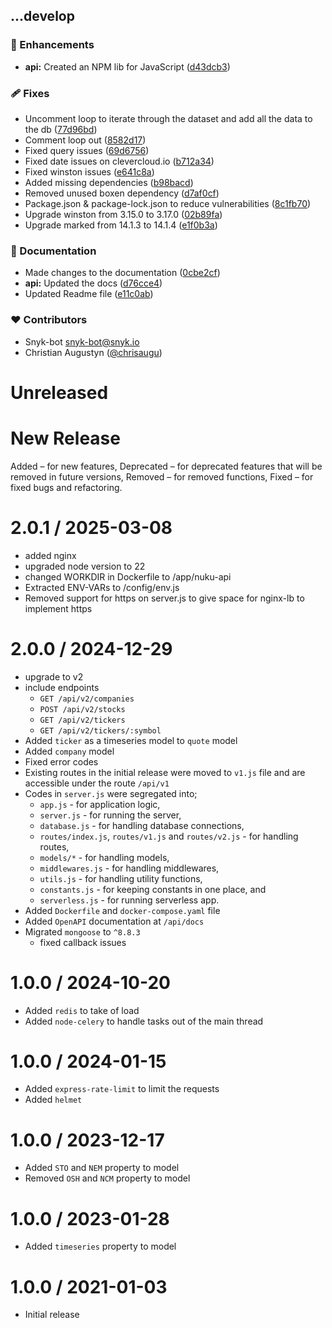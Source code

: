 ## ...develop


### 🚀 Enhancements

- **api:** Created an NPM lib for JavaScript ([d43dcb3](https://github.com/chrisaugu/pngx-api/commit/d43dcb3))

### 🩹 Fixes

- Uncomment loop to iterate through the dataset and add all the data to the db ([77d96bd](https://github.com/chrisaugu/pngx-api/commit/77d96bd))
- Comment loop out ([8582d17](https://github.com/chrisaugu/pngx-api/commit/8582d17))
- Fixed query issues ([69d6756](https://github.com/chrisaugu/pngx-api/commit/69d6756))
- Fixed date issues on clevercloud.io ([b712a34](https://github.com/chrisaugu/pngx-api/commit/b712a34))
- Fixed winston issues ([e641c8a](https://github.com/chrisaugu/pngx-api/commit/e641c8a))
- Added missing dependencies ([b98bacd](https://github.com/chrisaugu/pngx-api/commit/b98bacd))
- Removed unused boxen dependency ([d7af0cf](https://github.com/chrisaugu/pngx-api/commit/d7af0cf))
- Package.json & package-lock.json to reduce vulnerabilities ([8c1fb70](https://github.com/chrisaugu/pngx-api/commit/8c1fb70))
- Upgrade winston from 3.15.0 to 3.17.0 ([02b89fa](https://github.com/chrisaugu/pngx-api/commit/02b89fa))
- Upgrade marked from 14.1.3 to 14.1.4 ([e1f0b3a](https://github.com/chrisaugu/pngx-api/commit/e1f0b3a))

### 📖 Documentation

- Made changes to the documentation ([0cbe2cf](https://github.com/chrisaugu/pngx-api/commit/0cbe2cf))
- **api:** Updated the docs ([d76cce4](https://github.com/chrisaugu/pngx-api/commit/d76cce4))
- Updated Readme file ([e11c0ab](https://github.com/chrisaugu/pngx-api/commit/e11c0ab))

### ❤️ Contributors

- Snyk-bot <snyk-bot@snyk.io>
- Christian Augustyn ([@chrisaugu](http://github.com/chrisaugu))




Unreleased
==========

New Release
===========
Added – for new features,
Deprecated – for deprecated features that will be removed in future versions,
Removed – for removed functions,
Fixed – for fixed bugs and refactoring.

2.0.1 / 2025-03-08
==================
  * added nginx
  * upgraded node version to 22
  * changed WORKDIR in Dockerfile to /app/nuku-api
  * Extracted ENV-VARs to /config/env.js
  * Removed support for https on server.js to give space for nginx-lb to implement https


2.0.0 / 2024-12-29
==================
  * upgrade to v2
  * include endpoints
    - `GET /api/v2/companies`
    - `POST /api/v2/stocks`
    - `GET /api/v2/tickers`
    - `GET /api/v2/tickers/:symbol`
  * Added `ticker` as a timeseries model to `quote` model
  * Added `company` model 
  * Fixed error codes
  * Existing routes in the initial release were moved to `v1.js` file and are accessible under the route `/api/v1`
  * Codes in `server.js` were segregated into; 
    - `app.js` - for application logic, 
    - `server.js` - for running the server, 
    - `database.js` - for handling database connections, 
    - `routes/index.js`, `routes/v1.js` and `routes/v2.js` - for handling routes, 
    - `models/*` - for handling models, 
    - `middlewares.js` - for handling middlewares, 
    - `utils.js` - for handling utility functions, 
    - `constants.js` - for keeping constants in one place, and 
    - `serverless.js` - for running serverless app.
  * Added `Dockerfile` and `docker-compose.yaml` file
  * Added `OpenAPI` documentation at `/api/docs`
  * Migrated `mongoose` to `^8.8.3`
    - fixed callback issues

1.0.0 / 2024-10-20
==================
  * Added `redis` to take of load
  * Added `node-celery` to handle tasks out of the main thread 

1.0.0 / 2024-01-15
==================
  * Added `express-rate-limit` to limit the requests
  * Added `helmet`

1.0.0 / 2023-12-17
==================
  * Added `STO` and `NEM` property to model
  * Removed `OSH` and `NCM` property to model

1.0.0 / 2023-01-28
==================
  * Added `timeseries` property to model

<!-- 4.17.1 / 2019-05-25
===================
  * Revert "Improve error message for `null`/`undefined` to `res.status`"

4.17.0 / 2019-05-16
===================

  * Add `express.raw` to parse bodies into `Buffer`
  * Add `express.text` to parse bodies into string
  * Improve error message for non-strings to `res.sendFile`
  * Improve error message for `null`/`undefined` to `res.status`
  * Support multiple hosts in `X-Forwarded-Host`
  * deps: accepts@~1.3.7
  * deps: body-parser@1.19.0
    - Add encoding MIK
    - Add petabyte (`pb`) support
    - Fix parsing array brackets after index
    - deps: bytes@3.1.0
    - deps: http-errors@1.7.2
    - deps: iconv-lite@0.4.24
    - deps: qs@6.7.0
    - deps: raw-body@2.4.0
    - deps: type-is@~1.6.17
  * deps: content-disposition@0.5.3
  * deps: cookie@0.4.0
    - Add `SameSite=None` support
  * deps: finalhandler@~1.1.2
    - Set stricter `Content-Security-Policy` header
    - deps: parseurl@~1.3.3
    - deps: statuses@~1.5.0
  * deps: parseurl@~1.3.3
  * deps: proxy-addr@~2.0.5
    - deps: ipaddr.js@1.9.0
  * deps: qs@6.7.0
    - Fix parsing array brackets after index
  * deps: range-parser@~1.2.1
  * deps: send@0.17.1
    - Set stricter CSP header in redirect & error responses
    - deps: http-errors@~1.7.2
    - deps: mime@1.6.0
    - deps: ms@2.1.1
    - deps: range-parser@~1.2.1
    - deps: statuses@~1.5.0
    - perf: remove redundant `path.normalize` call
  * deps: serve-static@1.14.1
    - Set stricter CSP header in redirect response
    - deps: parseurl@~1.3.3
    - deps: send@0.17.1
  * deps: setprototypeof@1.1.1
  * deps: statuses@~1.5.0
    - Add `103 Early Hints`
  * deps: type-is@~1.6.18
    - deps: mime-types@~2.1.24
    - perf: prevent internal `throw` on invalid type

4.16.4 / 2018-10-10
===================

  * Fix issue where `"Request aborted"` may be logged in `res.sendfile`
  * Fix JSDoc for `Router` constructor
  * deps: body-parser@1.18.3
    - Fix deprecation warnings on Node.js 10+
    - Fix stack trace for strict json parse error
    - deps: depd@~1.1.2
    - deps: http-errors@~1.6.3
    - deps: iconv-lite@0.4.23
    - deps: qs@6.5.2
    - deps: raw-body@2.3.3
    - deps: type-is@~1.6.16
  * deps: proxy-addr@~2.0.4
    - deps: ipaddr.js@1.8.0
  * deps: qs@6.5.2
  * deps: safe-buffer@5.1.2 -->

1.0.0 / 2021-01-03
==================

  * Initial release
